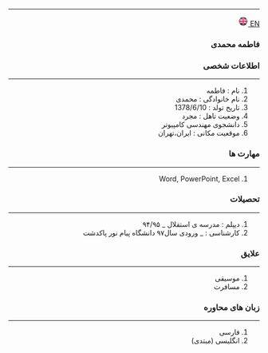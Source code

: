 
---
[EN](resume-EN.md)<a class="pt-trigger" href="resume-EN" data-animation="62"> <img src="img/en.png" width="20" height="20"/></a>

<style type="text/css">
body{
 direction:rtl;
}
</style>
### فاطمه محمدی

### اطلاعات شخصی

---
<ol>
 <li> نام : فاطمه</li>
 <li> نام خانوادگی : محمدی</li>
 <li> تاریخ تولد : 1378/6/10</li>
 <li> وضعیت تاهل : مجرد</li>
 <li> دانشجوی مهندسی کامپیوتر</li>
 <li> موقعیت مکانی : ایران،تهران</li>
</ol>


### مهارت ها

---
<ol>
 <li> Word, PowerPoint, Excel</li>
</ol>

### تحصیلات

---
<ol>
<li> دیپلم : مدرسه ی استقلال
 _ ۹۴/۹۵</li>
<li> کارشناسی : 
 _ ورودی سال۹۷ دانشگاه پیام نور پاکدشت</li>
</ol>

### علایق

---
<ol>
 <li> موسیقی</li>
 <li> مسافرت</li>
</ol>


### زبان های محاوره

---
<ol>
 <li> فارسی</li>
 <li> انگلیسی (مبتدی)</li>
</ol>